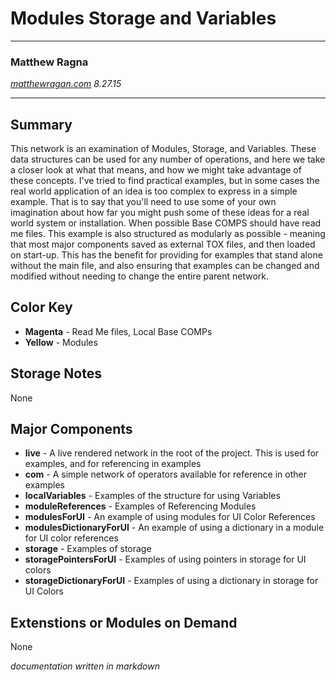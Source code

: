 # Modules Storage and Variables #
---

### Matthew Ragna ###
_[matthewragan.com](http://matthewragan.com)_
_8.27.15_

---
## Summary ##

This network is an examination of Modules, Storage, and Variables. These data structures can be used for any number of operations, and here we take a closer look at what that means, and how we might take advantage of these concepts. I've tried to find practical examples, but in some cases the real world application of an idea is too complex to express in a simple example. That is to say that you'll need to use some of your own imagination about how far you might push some of these ideas for a real world system or installation. When possible Base COMPS should have read me files. This example is also structured as modularly as possible - meaning that most major components saved as external TOX files, and then loaded on start-up. This has the benefit for providing for examples that stand alone without the main file, and also ensuring that examples can be changed and modified without needing to change the entire parent network. 


## Color Key ##
* **Magenta** - Read Me files, Local Base COMPs
* **Yellow** - Modules


## Storage Notes ##
None


## Major Components ##
* **live** - A live rendered network in the root of the project. This is used for examples, and for referencing in examples
* **com** - A simple network of operators available for reference in other examples
* **localVariables** - Examples of the structure for using Variables
* **moduleReferences** - Examples of Referencing Modules
* **modulesForUI** - An example of using modules for UI Color References
* **modulesDictionaryForUI** - An example of using a dictionary in a module for UI color references
* **storage** - Examples of storage
* **storagePointersForUI** - Examples of using pointers in storage for UI colors
* **storageDictionaryForUI** - Examples of using a dictionary in storage for UI Colors


## Extenstions or Modules on Demand ##
None

_documentation written in markdown_